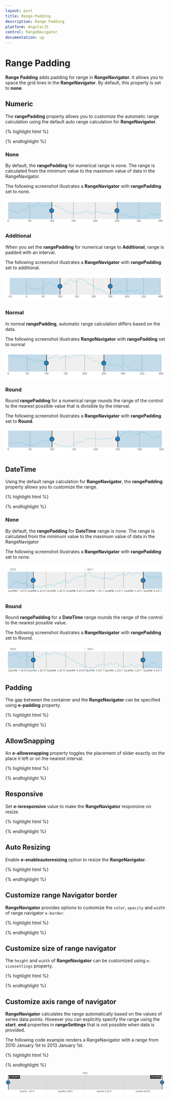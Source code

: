```yaml
---
layout: post
title: Range-Padding
description: Range Padding
platform: AngularJS
control: RangeNavigator
documentation: ug
---
```


# Range Padding

**Range Padding** adds padding for range in **RangeNavigator**. It allows you to space the grid lines in the **RangeNavigator**.  By default, this property is set to **none**.

## Numeric

The **rangePadding** property allows you to customize the automatic range calculation using the default auto range calculation for **RangeNavigator**.

{% highlight html %}


<html xmlns="http://www.w3.org/1999/xhtml" lang="en" ng-app="RangeApp">
    <head>
        <title>Essential Studio for AngularJS: RangeNavigator</title>
        <!--CSS and Script file References -->
    </head>
    <body ng-controller="RangeCtrl">
       <div id="rangecontainer">
       <ej-rangenavigator e-valuetype="numeric" e-rangepadding="none">
       </ej-rangenavigator>
       </div>
    <script>
        angular.module('RangeApp', ['ejangular'])
        .controller('RangeCtrl', function ($scope) {
                });
    </script>
   </body>
</html>


{% endhighlight %}

### None

By default, the **rangePadding** for numerical range is none. The range is calculated from the minimum value to the maximum value of data in the RangeNavigator.

The following screenshot illustrates a **RangeNavigator** with **rangePadding** set to none.



![](Range-Padding_images/Range-Padding_img1.png) 

### Additional

When you set the **rangePadding** for numerical range to **Additional**, range is padded with an interval.

The following screenshot illustrates a **RangeNavigator** with **rangePadding** set to additional.



![](Range-Padding_images/Range-Padding_img2.png) 

### Normal

In normal **rangePadding**, automatic range calculation differs based on the data. 

The following screenshot illustrates **RangeNavigator** with **rangePadding** set to normal

![](Range-Padding_images/Range-Padding_img3.png) 

### Round

Round **rangePadding** for a numerical range rounds the range of the control to the nearest possible value that is divisible by the interval.

The following screenshot illustrates a **RangeNavigator** with **rangePadding** set to **Round**.

![](Range-Padding_images/Range-Padding_img4.png) 

## DateTime

Using the default range calculation for **RangeNavigator**, the **rangePadding** property allows you to customize the range.

{% highlight html %}


<html xmlns="http://www.w3.org/1999/xhtml" lang="en" ng-app="RangeApp">
    <head>
        <title>Essential Studio for AngularJS: RangeNavigator</title>
        <!--CSS and Script file References -->
    </head>
    <body ng-controller="RangeCtrl">
       <div id="rangecontainer">
       <ej-rangenavigator  e-rangepadding="none">
       </ej-rangenavigator>
       </div>
    <script>
        angular.module('RangeApp', ['ejangular'])
        .controller('RangeCtrl', function ($scope) {
                });
    </script>
   </body>
</html>

{% endhighlight %}

### None

By default, the **rangePadding** for **DateTime** range is none. The range is calculated from the minimum value to the maximum value of data in the RangeNavigator

The following screenshot illustrates a **RangeNavigator** with **rangePadding** set to none.

![](Range-Padding_images/Range-Padding_img5.png) 

### Round

Round **rangePadding** for a **DateTime** range rounds the range of the control to the nearest possible value.

The following screenshot illustrates a **RangeNavigator** with **rangePadding** set to Round.

![](Range-Padding_images/Range-Padding_img6.png) 

## Padding

The gap between the container and the **RangeNavigator** can be specified using **e-padding** property.

{% highlight html %}

<div id="rangecontainer">
    <ej-rangenavigator  e-padding="15">
    </ej-rangenavigator>
</div>
<script>
    angular.module('RangeApp', ['ejangular'])
    .controller('RangeCtrl', function ($scope) {
    });
</script>

{% endhighlight %}

## AllowSnapping

An **e-allowsnapping** property toggles the placement of slider exactly on the place it left or on the nearest interval.

{% highlight html %}

<div id="rangecontainer">
    <ej-rangenavigator  e-allowsnapping="false">
    </ej-rangenavigator>
</div>
<script>
    angular.module('RangeApp', ['ejangular'])
    .controller('RangeCtrl', function ($scope) {
    });
</script>

{% endhighlight %}

## Responsive

Set **e-isresponsive** value to make the **RangeNavigator** responsive on resize.

{% highlight html %}

<div id="rangecontainer">
    <ej-rangenavigator  e-isresponsive="true">
    </ej-rangenavigator>
</div>
<script>
    angular.module('RangeApp', ['ejangular'])
    .controller('RangeCtrl', function ($scope) {
    });
</script>
   
{% endhighlight %}

## Auto Resizing

Enable **e-enableautoresizing** option to resize the **RangeNavigator**.

{% highlight html %}

<div id="rangecontainer">
    <ej-rangenavigator  e-enableautoresizing="true">
    </ej-rangenavigator>
</div>
<script>
    angular.module('RangeApp', ['ejangular'])
    .controller('RangeCtrl', function ($scope) {
    });
</script>

{% endhighlight %}

## Customize range Navigator border

**RangeNavigator** provides options to customize the `color`, `opacity` and `width` of range navigator `e-border`.

{% highlight html %}

<div id="rangecontainer">
    <ej-rangenavigator  e-border="border">
    </ej-rangenavigator>
</div>
<script>
    angular.module('RangeApp', ['ejangular'])
    .controller('RangeCtrl', function ($scope) {
         $scope.border = {
                    color: "green",
                    opacity: 0.5,
                    width: 2,
                  };
    });
</script>

{% endhighlight %}

## Customize size of range navigator

The `height` and `width` of **RangeNavigator** can be customized using `e-sizesettings` property.

{% highlight html %}

<div id="rangecontainer">
    <ej-rangenavigator  e-sizesettings="size">
    </ej-rangenavigator>
</div>
<script>
    angular.module('RangeApp', ['ejangular'])
    .controller('RangeCtrl', function ($scope) {
         $scope.size = {
                    height: "130",
                    width: "900"
                  };
    });
</script>

{% endhighlight %}

## Customize axis range of navigator

**RangeNavigator** calculates the range automatically based on the values of series data points. However you can explicitly specify the range using the **start**, **end** properties in **rangeSettings** that is not possible when data is provided.

The following code example renders a RangeNavigator with a range from 2010 January 1st to 2013 January 1st.

{% highlight html %}

<html xmlns="http://www.w3.org/1999/xhtml" lang="en" ng-app="RangeApp">
    <head>
        <title>Essential Studio for AngularJS: RangeNavigator</title>
        <!--CSS and Script file References -->
    </head>
    <body ng-controller="RangeCtrl">
       <div id="rangecontainer">
       <ej-rangenavigator e-rangesettings-start="2010/1/1" 
       e-rangesettings-end="2012/12/1" e-rangepadding="none">
       </ej-rangenavigator>
       </div>
    <script>
        angular.module('RangeApp', ['ejangular'])
        .controller('RangeCtrl', function ($scope) {
                   });
    </script>
   </body>
</html>

{% endhighlight %}


![](Range-Padding_images/Range-Padding_img7.png) 
